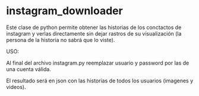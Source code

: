 # instagram_downloader

Este clase de python permite obtener las historias de los conctactos de instagram y verlas directamente sin dejar rastros de su visualización (la persona de la historia no sabrá que lo viste).

USO:

Al final del archivo instagram.py reemplazar usuario y password por las de una cuenta válida.


El resultado será en json con las historias de todos los usuarios (imagenes y videos).
